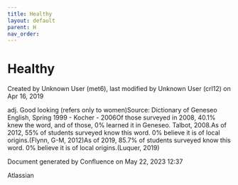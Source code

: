 ```yaml
---
title: Healthy
layout: default
parent: H
nav_order:
---
```


# Healthy

Created by  Unknown User (met6), last modified by  Unknown User (crl12) on Apr 16, 2019

adj. Good looking (refers only to women)Source: Dictionary of Geneseo English, Spring 1999 - Kocher - 2006Of those surveyed in 2008, 40.1% knew the word, and of those, 0% learned it in Geneseo. Talbot, 2008.As of 2012, 55% of students surveyed know this word. 0% believe it is of local origins.(Flynn, G-M, 2012)As of 2019, 85.7% of students surveyed know this word. 0% believe it is of local origins.(Luquer, 2019)

Document generated by Confluence on May 22, 2023 12:37

Atlassian
